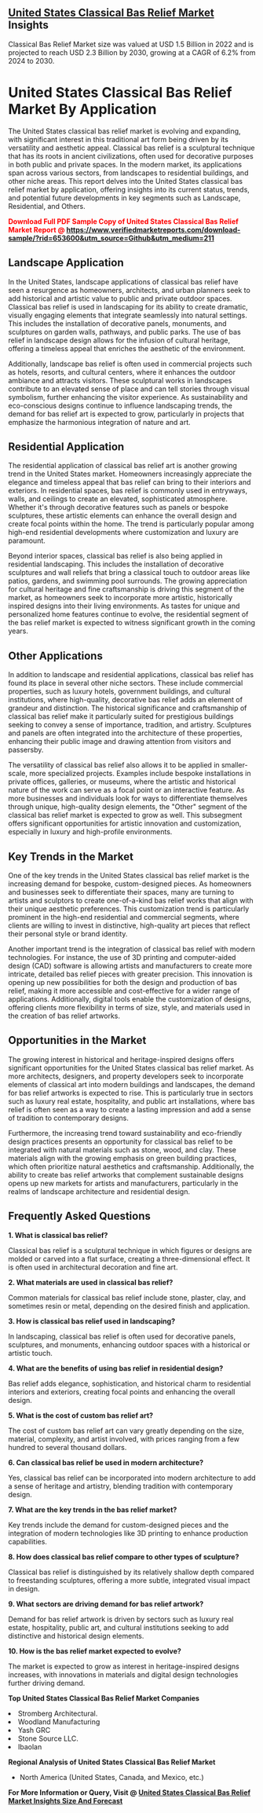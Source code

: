 <h2><a href="https://www.verifiedmarketreports.com/download-sample/?rid=653600&amp;utm_source=Github&amp;utm_medium=211" target="_blank">United States Classical Bas Relief Market</a> Insights</h2><p>Classical Bas Relief Market size was valued at USD 1.5 Billion in 2022 and is projected to reach USD 2.3 Billion by 2030, growing at a CAGR of 6.2% from 2024 to 2030.</p><p><h1>United States Classical Bas Relief Market By Application</h1><p>The United States classical bas relief market is evolving and expanding, with significant interest in this traditional art form being driven by its versatility and aesthetic appeal. Classical bas relief is a sculptural technique that has its roots in ancient civilizations, often used for decorative purposes in both public and private spaces. In the modern market, its applications span across various sectors, from landscapes to residential buildings, and other niche areas. This report delves into the United States classical bas relief market by application, offering insights into its current status, trends, and potential future developments in key segments such as Landscape, Residential, and Others.</p><p><b><p><span class=""><span style="color: #ff0000;"><strong>Download Full PDF Sample Copy of United States Classical Bas Relief Market Report</strong> @ </span><a href="https://www.verifiedmarketreports.com/download-sample/?rid=653600&amp;utm_source=Github&amp;utm_medium=211" target="_blank">https://www.verifiedmarketreports.com/download-sample/?rid=653600&amp;utm_source=Github&amp;utm_medium=211</a></span></p></b></p><h2>Landscape Application</h2><p>In the United States, landscape applications of classical bas relief have seen a resurgence as homeowners, architects, and urban planners seek to add historical and artistic value to public and private outdoor spaces. Classical bas relief is used in landscaping for its ability to create dramatic, visually engaging elements that integrate seamlessly into natural settings. This includes the installation of decorative panels, monuments, and sculptures on garden walls, pathways, and public parks. The use of bas relief in landscape design allows for the infusion of cultural heritage, offering a timeless appeal that enriches the aesthetic of the environment.</p><p>Additionally, landscape bas relief is often used in commercial projects such as hotels, resorts, and cultural centers, where it enhances the outdoor ambiance and attracts visitors. These sculptural works in landscapes contribute to an elevated sense of place and can tell stories through visual symbolism, further enhancing the visitor experience. As sustainability and eco-conscious designs continue to influence landscaping trends, the demand for bas relief art is expected to grow, particularly in projects that emphasize the harmonious integration of nature and art.</p><h2>Residential Application</h2><p>The residential application of classical bas relief art is another growing trend in the United States market. Homeowners increasingly appreciate the elegance and timeless appeal that bas relief can bring to their interiors and exteriors. In residential spaces, bas relief is commonly used in entryways, walls, and ceilings to create an elevated, sophisticated atmosphere. Whether it's through decorative features such as panels or bespoke sculptures, these artistic elements can enhance the overall design and create focal points within the home. The trend is particularly popular among high-end residential developments where customization and luxury are paramount.</p><p>Beyond interior spaces, classical bas relief is also being applied in residential landscaping. This includes the installation of decorative sculptures and wall reliefs that bring a classical touch to outdoor areas like patios, gardens, and swimming pool surrounds. The growing appreciation for cultural heritage and fine craftsmanship is driving this segment of the market, as homeowners seek to incorporate more artistic, historically inspired designs into their living environments. As tastes for unique and personalized home features continue to evolve, the residential segment of the bas relief market is expected to witness significant growth in the coming years.</p><h2>Other Applications</h2><p>In addition to landscape and residential applications, classical bas relief has found its place in several other niche sectors. These include commercial properties, such as luxury hotels, government buildings, and cultural institutions, where high-quality, decorative bas relief adds an element of grandeur and distinction. The historical significance and craftsmanship of classical bas relief make it particularly suited for prestigious buildings seeking to convey a sense of importance, tradition, and artistry. Sculptures and panels are often integrated into the architecture of these properties, enhancing their public image and drawing attention from visitors and passersby.</p><p>The versatility of classical bas relief also allows it to be applied in smaller-scale, more specialized projects. Examples include bespoke installations in private offices, galleries, or museums, where the artistic and historical nature of the work can serve as a focal point or an interactive feature. As more businesses and individuals look for ways to differentiate themselves through unique, high-quality design elements, the "Other" segment of the classical bas relief market is expected to grow as well. This subsegment offers significant opportunities for artistic innovation and customization, especially in luxury and high-profile environments.</p><h2>Key Trends in the Market</h2><p>One of the key trends in the United States classical bas relief market is the increasing demand for bespoke, custom-designed pieces. As homeowners and businesses seek to differentiate their spaces, many are turning to artists and sculptors to create one-of-a-kind bas relief works that align with their unique aesthetic preferences. This customization trend is particularly prominent in the high-end residential and commercial segments, where clients are willing to invest in distinctive, high-quality art pieces that reflect their personal style or brand identity.</p><p>Another important trend is the integration of classical bas relief with modern technologies. For instance, the use of 3D printing and computer-aided design (CAD) software is allowing artists and manufacturers to create more intricate, detailed bas relief pieces with greater precision. This innovation is opening up new possibilities for both the design and production of bas relief, making it more accessible and cost-effective for a wider range of applications. Additionally, digital tools enable the customization of designs, offering clients more flexibility in terms of size, style, and materials used in the creation of bas relief artworks.</p><h2>Opportunities in the Market</h2><p>The growing interest in historical and heritage-inspired designs offers significant opportunities for the United States classical bas relief market. As more architects, designers, and property developers seek to incorporate elements of classical art into modern buildings and landscapes, the demand for bas relief artworks is expected to rise. This is particularly true in sectors such as luxury real estate, hospitality, and public art installations, where bas relief is often seen as a way to create a lasting impression and add a sense of tradition to contemporary designs.</p><p>Furthermore, the increasing trend toward sustainability and eco-friendly design practices presents an opportunity for classical bas relief to be integrated with natural materials such as stone, wood, and clay. These materials align with the growing emphasis on green building practices, which often prioritize natural aesthetics and craftsmanship. Additionally, the ability to create bas relief artworks that complement sustainable designs opens up new markets for artists and manufacturers, particularly in the realms of landscape architecture and residential design.</p><h2>Frequently Asked Questions</h2><p><b>1. What is classical bas relief?</b></p><p>Classical bas relief is a sculptural technique in which figures or designs are molded or carved into a flat surface, creating a three-dimensional effect. It is often used in architectural decoration and fine art.</p><p><b>2. What materials are used in classical bas relief?</b></p><p>Common materials for classical bas relief include stone, plaster, clay, and sometimes resin or metal, depending on the desired finish and application.</p><p><b>3. How is classical bas relief used in landscaping?</b></p><p>In landscaping, classical bas relief is often used for decorative panels, sculptures, and monuments, enhancing outdoor spaces with a historical or artistic touch.</p><p><b>4. What are the benefits of using bas relief in residential design?</b></p><p>Bas relief adds elegance, sophistication, and historical charm to residential interiors and exteriors, creating focal points and enhancing the overall design.</p><p><b>5. What is the cost of custom bas relief art?</b></p><p>The cost of custom bas relief art can vary greatly depending on the size, material, complexity, and artist involved, with prices ranging from a few hundred to several thousand dollars.</p><p><b>6. Can classical bas relief be used in modern architecture?</b></p><p>Yes, classical bas relief can be incorporated into modern architecture to add a sense of heritage and artistry, blending tradition with contemporary design.</p><p><b>7. What are the key trends in the bas relief market?</b></p><p>Key trends include the demand for custom-designed pieces and the integration of modern technologies like 3D printing to enhance production capabilities.</p><p><b>8. How does classical bas relief compare to other types of sculpture?</b></p><p>Classical bas relief is distinguished by its relatively shallow depth compared to freestanding sculptures, offering a more subtle, integrated visual impact in design.</p><p><b>9. What sectors are driving demand for bas relief artwork?</b></p><p>Demand for bas relief artwork is driven by sectors such as luxury real estate, hospitality, public art, and cultural institutions seeking to add distinctive and historical design elements.</p><p><b>10. How is the bas relief market expected to evolve?</b></p><p>The market is expected to grow as interest in heritage-inspired designs increases, with innovations in materials and digital design technologies further driving demand.</p></p><p><strong>Top United States Classical Bas Relief Market Companies</strong></p><div data-test-id=""><p><li>Stromberg Architectural.</li><li> Woodland Manufacturing</li><li> Yash GRC</li><li> Stone Source LLC.</li><li> Ibaolan</li></p><div><strong>Regional Analysis of&nbsp;United States Classical Bas Relief Market</strong></div><ul><li dir="ltr"><p dir="ltr">North America&nbsp;(United States, Canada, and Mexico, etc.)</p></li></ul><p><strong>For More Information or Query, Visit @&nbsp;</strong><strong><a href="https://www.verifiedmarketreports.com/product/classical-bas-relief-market/?utm_source=Github&amp;utm_medium=211" target="_blank">United States Classical Bas Relief Market Insights Size And Forecast</a></strong></p></div>
